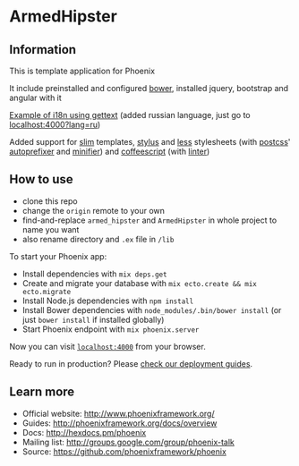 # ArmedHipster

## Information

This is template application for Phoenix

It include preinstalled and configured [bower](https://github.com/bower/bower), installed jquery, bootstrap and angular with it

[Example of i18n using gettext](http://sevenseacat.net/2015/12/20/i18n-in-phoenix-apps.html) (added russian language, just go to [localhost:4000?lang=ru](http://localhost:4000/?lang=ru))

Added support for [slim](https://github.com/slime-lang/phoenix_slime) templates, [stylus](https://github.com/brunch/stylus-brunch) and [less](https://github.com/brunch/less-brunch) stylesheets (with [postcss](https://github.com/iamvdo/postcss-brunch)' [autoprefixer](https://github.com/postcss/autoprefixer) and [minifier](https://github.com/hail2u/node-csswring)) and [coffeescript](https://github.com/brunch/coffee-script-brunch) (with [linter](https://github.com/brunch/coffeelint-brunch))

## How to use

* clone this repo
* change the `origin` remote to your own
* find-and-replace `armed_hipster` and `ArmedHipster` in whole project to name you want
* also rename directory and `.ex` file in `/lib`

To start your Phoenix app:

  * Install dependencies with `mix deps.get`
  * Create and migrate your database with `mix ecto.create && mix ecto.migrate`
  * Install Node.js dependencies with `npm install`
  * Install Bower dependencies with `node_modules/.bin/bower install` (or just `bower install` if installed globally)
  * Start Phoenix endpoint with `mix phoenix.server`

Now you can visit [`localhost:4000`](http://localhost:4000) from your browser.

Ready to run in production? Please [check our deployment guides](http://www.phoenixframework.org/docs/deployment).

## Learn more

  * Official website: http://www.phoenixframework.org/
  * Guides: http://phoenixframework.org/docs/overview
  * Docs: http://hexdocs.pm/phoenix
  * Mailing list: http://groups.google.com/group/phoenix-talk
  * Source: https://github.com/phoenixframework/phoenix
